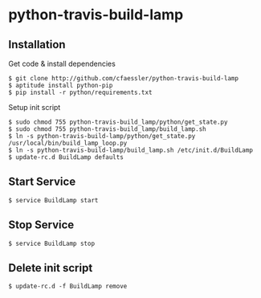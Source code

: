python-travis-build-lamp
========================

Installation
------------

Get code & install dependencies


    $ git clone http://github.com/cfaessler/python-travis-build-lamp
    $ aptitude install python-pip
    $ pip install -r python/requirements.txt

Setup init script

    $ sudo chmod 755 python-travis-build_lamp/python/get_state.py
    $ sudo chmod 755 python-travis-build_lamp/build_lamp.sh
    $ ln -s python-travis-build-lamp/python/get_state.py /usr/local/bin/build_lamp_loop.py
    $ ln -s python-travis-build-lamp/build_lamp.sh /etc/init.d/BuildLamp
    $ update-rc.d BuildLamp defaults

Start Service
-------------
    $ service BuildLamp start
    
Stop Service
------------
    $ service BuildLamp stop

Delete init script
------------------
    $ update-rc.d -f BuildLamp remove

